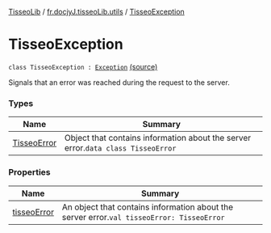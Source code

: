 [TisseoLib](../../index.md) / [fr.docjyJ.tisseoLib.utils](../index.md) / [TisseoException](./index.md)

# TisseoException

`class TisseoException : `[`Exception`](https://kotlinlang.org/api/latest/jvm/stdlib/kotlin/-exception/index.html) [(source)](https://github.com/docjyJ/TisseoLib/tree/master/src/main/kotlin/fr/docjyJ/tisseoLib/utils/TisseoException.kt#L14)

Signals that an error was reached during the request to the server.

### Types

| Name | Summary |
|---|---|
| [TisseoError](-tisseo-error/index.md) | Object that contains information about the server error.`data class TisseoError` |

### Properties

| Name | Summary |
|---|---|
| [tisseoError](tisseo-error.md) | An object that contains information about the server error.`val tisseoError: TisseoError` |
